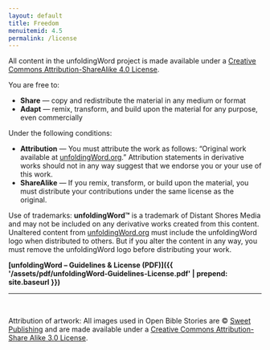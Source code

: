```yaml
---
layout: default
title: Freedom
menuitemid: 4.5
permalink: /license
---
```


All content in the unfoldingWord project is made available under a
[Creative Commons Attribution-ShareAlike 4.0 License](http://creativecommons.org/licenses/by-sa/4.0/).

You are free to:

-   **Share** — copy and redistribute the material in any medium or format
-   **Adapt** — remix, transform, and build upon the material for any purpose, even commercially

Under the following conditions:

-   **Attribution** — You must attribute the work as follows: “Original work available at [unfoldingWord.org](https://unfoldingword.org).”
    Attribution statements in derivative works should not in any way suggest that we endorse you or your use of this work.
-   **ShareAlike** — If you remix, transform, or build upon the material, you must distribute your contributions under
    the same license as the original.

Use of trademarks: **unfoldingWord&trade;** is a trademark of Distant Shores Media and may not be included on any derivative
works created from this content. Unaltered content from [unfoldingWord.org](https://unfoldingword.org) must include the unfoldingWord logo when
distributed to others. But if you alter the content in any way, you must remove the unfoldingWord logo before distributing your work.

**[unfoldingWord – Guidelines & License (PDF)]({{ '/assets/pdf/unfoldingWord-Guidelines-License.pdf' | prepend: site.baseurl }})**

* * * * *

 

Attribution of artwork: All images used in Open Bible Stories are © [Sweet Publishing](http://www.sweetpublishing.com)
and are made available under a [Creative Commons Attribution-Share Alike 3.0 License](http://creativecommons.org/licenses/by-sa/3.0).
